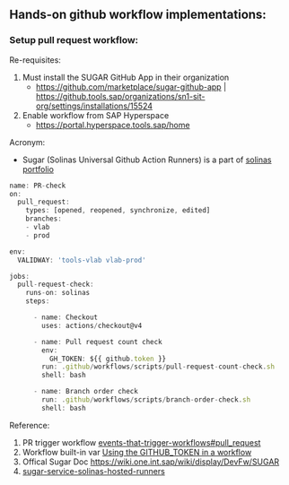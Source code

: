 
## Hands-on github workflow implementations:


### Setup pull request workflow:

Re-requisites:
1. Must install the SUGAR GitHub App in their organization
    - https://github.com/marketplace/sugar-github-app | https://github.tools.sap/organizations/sn1-sit-org/settings/installations/15524
2. Enable workflow from SAP Hyperspace
    - https://portal.hyperspace.tools.sap/home



Acronym:
- Sugar (Solinas Universal Github Action Runners) is a part of [solinas portfolio](https://wiki.one.int.sap/wiki/display/DevFw/Solinas)


```jsx
name: PR-check
on:
  pull_request:
    types: [opened, reopened, synchronize, edited]
    branches:
    - vlab
    - prod

env:
  VALIDWAY: 'tools-vlab vlab-prod'

jobs:
  pull-request-check:
    runs-on: solinas
    steps:

      - name: Checkout
        uses: actions/checkout@v4

      - name: Pull request count check
        env:
          GH_TOKEN: ${{ github.token }}
        run: .github/workflows/scripts/pull-request-count-check.sh
        shell: bash

      - name: Branch order check
        run: .github/workflows/scripts/branch-order-check.sh
        shell: bash
```

Reference:
1. PR trigger workflow [events-that-trigger-workflows#pull_request](https://docs.github.com/en/actions/writing-workflows/choosing-when-your-workflow-runs/events-that-trigger-workflows#pull_request)
2. Workflow built-in var [Using the GITHUB_TOKEN in a workflow](https://docs.github.com/en/actions/security-for-github-actions/security-guides/automatic-token-authentication#using-the-github_token-in-a-workflow)
3. Offical Sugar Doc https://wiki.one.int.sap/wiki/display/DevFw/SUGAR
4. [sugar-service-solinas-hosted-runners](https://pages.github.tools.sap/github/features-and-how-tos/features/actions/how-tos/runners/#sugar-service-solinas-hosted-runners)